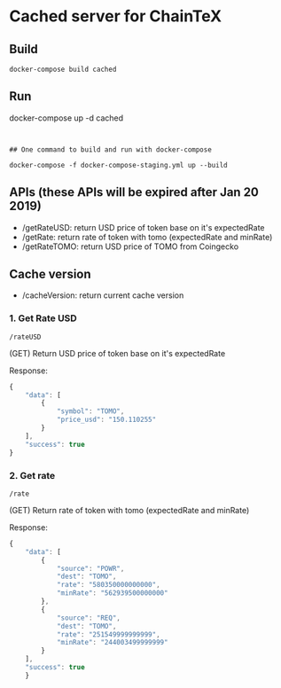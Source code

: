 # Cached server for ChainTeX

## Build

```
docker-compose build cached
```

## Run
docker-compose up -d cached
```


## One command to build and run with docker-compose

docker-compose -f docker-compose-staging.yml up --build
```

## APIs (these APIs will be expired after Jan 20 2019)
 - /getRateUSD: return USD price of token base on it's expectedRate
 - /getRate: return rate of token with tomo (expectedRate and minRate)
 - /getRateTOMO: return USD price of TOMO from Coingecko

## Cache version
 - /cacheVersion: return current cache version
 
### 1. Get Rate USD
`/rateUSD`

(GET) Return USD price of token base on it's expectedRate

Response:
```javascript
{
    "data": [
        {
            "symbol": "TOMO",
            "price_usd": "150.110255"
        }
    ],
    "success": true
}
```

### 2. Get rate
`/rate`

(GET) Return rate of token with tomo (expectedRate and minRate)

Response:
```javascript
{
    "data": [
        {
            "source": "POWR",
            "dest": "TOMO",
            "rate": "580350000000000",
            "minRate": "562939500000000"
        },
        {
            "source": "REQ",
            "dest": "TOMO",
            "rate": "251549999999999",
            "minRate": "244003499999999"
        }
    ],
    "success": true
    }
```
